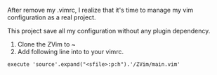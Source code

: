 After remove my .vimrc, I realize that it's time to manage my vim configuration as a real project.

This project save all my configuration without any plugin dependency.


1. Clone the ZVim to ~
2. Add following line into to your vimrc.
```
execute 'source'.expand("<sfile>:p:h").'/ZVim/main.vim'
```
